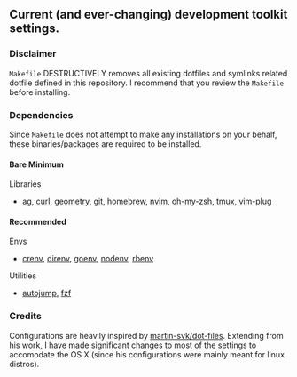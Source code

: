 ## Current (and ever-changing) development toolkit settings.

### Disclaimer
`Makefile` DESTRUCTIVELY removes all existing dotfiles and symlinks related dotfile defined in this repository. I
recommend that you review the `Makefile` before installing.

### Dependencies
Since `Makefile` does not attempt to make any installations on your behalf, these binaries/packages are required to be
installed.

#### Bare Minimum

Libraries
- [ag](https://geoff.greer.fm/ag/),
  [curl](https://curl.haxx.se/),
  [geometry](https://github.com/fribmendes/geometry),
  [git](https://www.atlassian.com/git/tutorials),
  [homebrew](https://brew.sh/),
  [nvim](https://neovim.io/),
  [oh-my-zsh](http://ohmyz.sh/),
  [tmux](https://gist.github.com/MohamedAlaa/2961058),
  [vim-plug](https://github.com/junegunn/vim-plug)

#### Recommended

Envs
- [crenv](https://github.com/pine/crenv),
  [direnv](https://direnv.net/),
  [goenv](https://github.com/syndbg/goenv),
  [nodenv](https://github.com/nodenv/nodenv),
  [rbenv](https://github.com/rbenv/rbenv)

Utilities
- [autojump](https://github.com/wting/autojump),
  [fzf](https://github.com/junegunn/fzf)

### Credits
Configurations are heavily inspired by [martin-svk/dot-files](https://github.com/martin-svk/dot-files).
Extending from his work, I have made significant changes to most of the settings to accomodate the OS X (since his configurations were mainly meant for linux distros).
